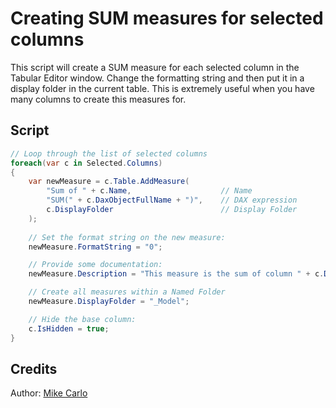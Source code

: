 # Creating SUM measures for selected columns

This script will create a SUM measure for each selected column in the Tabular Editor window. Change the formatting string and then put it in a display folder in the current table. This is extremely useful when you have many columns to create this measures for.

## Script

```C# title="Create a SUM measure for each selected column" linenums="1"
// Loop through the list of selected columns
foreach(var c in Selected.Columns)
{
    var newMeasure = c.Table.AddMeasure(
        "Sum of " + c.Name,                    // Name
        "SUM(" + c.DaxObjectFullName + ")",    // DAX expression
        c.DisplayFolder                        // Display Folder
    );
    
    // Set the format string on the new measure:
    newMeasure.FormatString = "0";

    // Provide some documentation:
    newMeasure.Description = "This measure is the sum of column " + c.DaxObjectFullName;

    // Create all measures within a Named Folder
    newMeasure.DisplayFolder = "_Model";

    // Hide the base column:
    c.IsHidden = true;
}
```

## Credits

Author: [Mike Carlo](https://powerbi.tips)